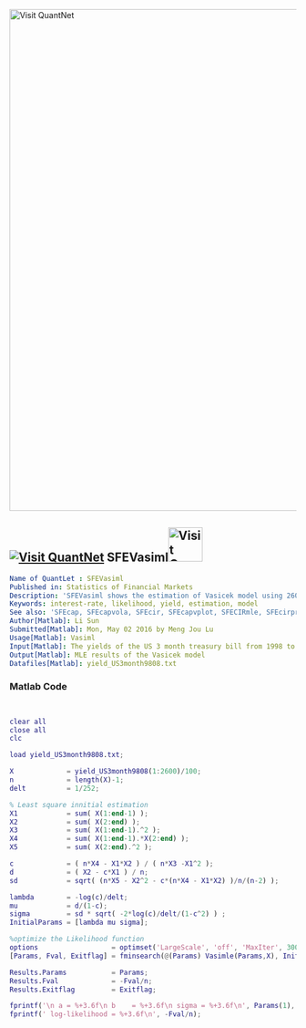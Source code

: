 
[<img src="https://github.com/QuantLet/Styleguide-and-FAQ/blob/master/pictures/banner.png" width="880" alt="Visit QuantNet">](http://quantlet.de/index.php?p=info)

## [<img src="https://github.com/QuantLet/Styleguide-and-Validation-procedure/blob/master/pictures/qloqo.png" alt="Visit QuantNet">](http://quantlet.de/) **SFEVasiml**[<img src="https://github.com/QuantLet/Styleguide-and-Validation-procedure/blob/master/pictures/QN2.png" width="60" alt="Visit QuantNet 2.0">](http://quantlet.de/d3/ia)

```yaml
Name of QuantLet : SFEVasiml
Published in: Statistics of Financial Markets
Description: 'SFEVasiml shows the estimation of Vasicek model using 2600 observations of the yields of the US 3 month treasury bill from 19980102 to 20080522.'
Keywords: interest-rate, likelihood, yield, estimation, model
See also: 'SFEcap, SFEcapvola, SFEcir, SFEcapvplot, SFECIRmle, SFEcirpricing, SFEcomCIR, SFEsimCIR, SFEsimVasi, SFEustb'
Author[Matlab]: Li Sun
Submitted[Matlab]: Mon, May 02 2016 by Meng Jou Lu
Usage[Matlab]: Vasiml
Input[Matlab]: The yields of the US 3 month treasury bill from 1998 to 2008
Output[Matlab]: MLE results of the Vasicek model
Datafiles[Matlab]: yield_US3month9808.txt

```



### Matlab Code
```matlab


clear all
close all
clc

load yield_US3month9808.txt;

X             = yield_US3month9808(1:2600)/100;
n             = length(X)-1;
delt          = 1/252;

% Least square innitial estimation
X1            = sum( X(1:end-1) );
X2            = sum( X(2:end) );
X3            = sum( X(1:end-1).^2 );
X4            = sum( X(1:end-1).*X(2:end) );
X5            = sum( X(2:end).^2 );

c             = ( n*X4 - X1*X2 ) / ( n*X3 -X1^2 );
d             = ( X2 - c*X1 ) / n;
sd            = sqrt( (n*X5 - X2^2 - c*(n*X4 - X1*X2) )/n/(n-2) );

lambda        = -log(c)/delt;
mu            = d/(1-c);
sigma         = sd * sqrt( -2*log(c)/delt/(1-c^2) ) ;
InitialParams = [lambda mu sigma];

%optimize the Likelihood function
options                  = optimset('LargeScale', 'off', 'MaxIter', 300, 'MaxFunEvals', 300, 'Display', 'iter', 'TolFun', 1e-4, 'TolX', 1e-4, 'TolCon', 1e-4);
[Params, Fval, Exitflag] = fminsearch(@(Params) Vasimle(Params,X), InitialParams,options);

Results.Params           = Params;
Results.Fval             = -Fval/n;
Results.Exitflag         = Exitflag;

fprintf('\n a = %+3.6f\n b    = %+3.6f\n sigma = %+3.6f\n', Params(1), Params(2), Params(3));
fprintf(' log-likelihood = %+3.6f\n', -Fval/n);
```

